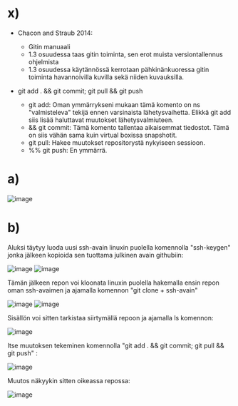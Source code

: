 # x)
- Chacon and Straub 2014:
  - Gitin manuaali
  - 1.3 osuudessa taas gitin toiminta, sen erot muista versiontallennus ohjelmista
  - 1.3 osuudessa käytännössä kerrotaan pähkinänkuoressa gitin toiminta havannoivilla kuvilla sekä niiden kuvauksilla.
 
- git add . && git commit; git pull && git push
  - git add: Oman ymmärrykseni mukaan tämä komento on ns "valmisteleva" tekijä ennen varsinaista lähetysvaihetta. Elikkä git add siis lisää haluttavat muutokset lähetysvalmiuteen.
  - && git commit: Tämä komento tallentaa aikaisemmat tiedostot. Tämä on siis vähän sama kuin virtual boxissa snapshotit.
  - git pull: Hakee muutokset repositorystä nykyiseen sessioon.
  - %% git push: En ymmärrä.
 
# a) 

![image](https://github.com/JereKokko02/Palvelinten-hallinta/assets/165003744/7574c624-360f-47d3-9fa7-c94e0c3db12e)

# b) 
Aluksi täytyy luoda uusi ssh-avain linuxin puolella komennolla "ssh-keygen" jonka jälkeen kopioida sen tuottama julkinen avain githubiin:

![image](https://github.com/JereKokko02/Palvelinten-hallinta/assets/165003744/ba199654-727e-437d-98d1-7933c2ff5765)
![image](https://github.com/JereKokko02/Palvelinten-hallinta/assets/165003744/122bcc66-67e6-4b0d-a488-1d428d95ddf3)

Tämän jälkeen repon voi kloonata linuxin puolella hakemalla ensin repon oman ssh-avaimen ja ajamalla komennon "git clone + ssh-avain" 

![image](https://github.com/JereKokko02/Palvelinten-hallinta/assets/165003744/8048806b-cae4-4278-a583-3ea0318fdaff)
![image](https://github.com/JereKokko02/Palvelinten-hallinta/assets/165003744/c29a44eb-ec16-4de1-9fa2-39c1e14dfa26)

Sisällön voi sitten tarkistaa siirtymällä repoon ja ajamalla ls komennon:

![image](https://github.com/JereKokko02/Palvelinten-hallinta/assets/165003744/a714a97c-4141-4c45-b793-b4c43fa5b5a7)

Itse muutoksen tekeminen komennolla "git add . && git commit; git pull && git push" :

![image](https://github.com/JereKokko02/Palvelinten-hallinta/assets/165003744/c6511fc3-7c9e-4fd5-affd-3f558358091a)

Muutos näkyykin sitten oikeassa repossa:

![image](https://github.com/JereKokko02/Palvelinten-hallinta/assets/165003744/bc38f0ce-1034-4d18-a40b-62f9030b7799)











